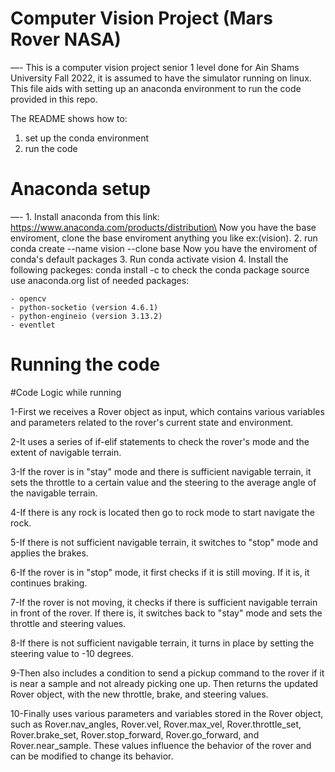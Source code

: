 # Computer Vision Project (Mars Rover NASA)
—-
This is a computer vision project senior 1 level done for Ain Shams University Fall 2022,
it is assumed to have the simulator running on linux.
This file aids with setting up an anaconda environment to run the code provided in this repo.

The README shows how to:

   1. set up the conda environment
   2. run the code
   
# Anaconda setup
—-
    1. Install anaconda from this link: https://www.anaconda.com/products/distribution\
   Now you have the base enviroment, clone the base enviroment anything you like ex:(vision).
    2. run conda create --name vision --clone base 
   Now you have the enviroment of conda's default packages
    3. Run conda activate vision
    4. Install the following packeges:
   conda install -c <source> <package-name> to check the conda package source use anaconda.org list of needed packages:

    - opencv
    - python-socketio (version 4.6.1)
    - python-engineio (version 3.13.2)
    - eventlet
# Running the code


   #Code Logic while running
   
   
1-First we receives a Rover object as input, which contains various variables and parameters related to the rover's current state and environment.
 
2-It uses a series of if-elif statements to check the rover's mode and the extent of navigable terrain.
   
3-If the rover is in "stay" mode and there is sufficient navigable terrain, it sets the throttle to a certain value and the steering to the average angle of the         navigable terrain.
   
4-If there is any rock is located then go to rock mode to start navigate the rock.
   
5-If there is not sufficient navigable terrain, it switches to "stop" mode and applies the brakes.
   
6-If the rover is in "stop" mode, it first checks if it is still moving. If it is, it continues braking.
   
7-If the rover is not moving, it checks if there is sufficient navigable terrain in front of the rover. If there is, it switches back to "stay" mode and sets the   throttle and steering values.
   
8-If there is not sufficient navigable terrain, it turns in place by setting the steering value to -10 degrees.
   
9-Then also includes a condition to send a pickup command to the rover if it is near a sample and not already picking one up.
Then returns the updated Rover object, with the new throttle, brake, and steering values.
   
10-Finally uses various parameters and variables stored in the Rover object, such as Rover.nav_angles, Rover.vel, Rover.max_vel, Rover.throttle_set, 
Rover.brake_set, Rover.stop_forward, Rover.go_forward, and Rover.near_sample. These values influence the behavior of the rover and can be modified to change its       behavior.
   
 
   
